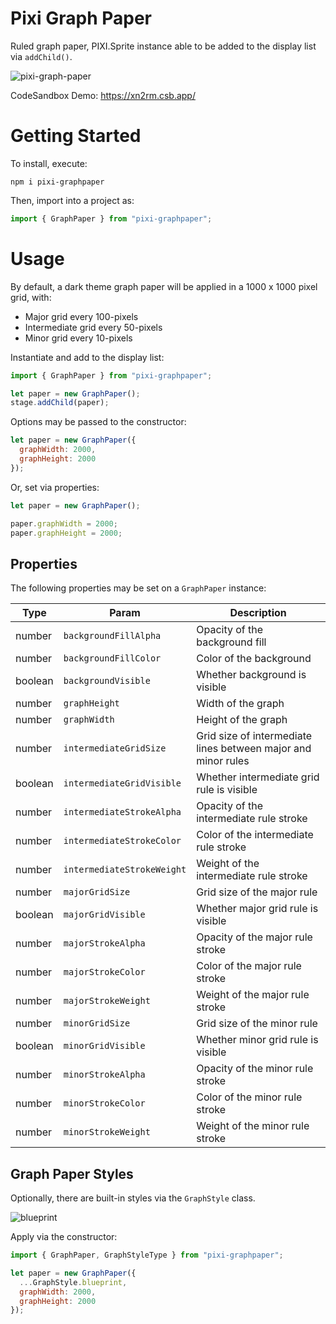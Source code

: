# Pixi Graph Paper
Ruled graph paper, PIXI.Sprite instance able to be added to the display list via `addChild()`.

![pixi-graph-paper](https://user-images.githubusercontent.com/1213591/109711264-4a64d400-7b64-11eb-97bd-5472bd9f6453.gif)

CodeSandbox Demo: https://xn2rm.csb.app/

# Getting Started

To install, execute:

    npm i pixi-graphpaper

Then, import into a project as:

```js
import { GraphPaper } from "pixi-graphpaper";
```

# Usage

By default, a dark theme graph paper will be applied in a 1000 x 1000 pixel grid, with:
- Major grid every 100-pixels
- Intermediate grid every 50-pixels
- Minor grid every 10-pixels

Instantiate and add to the display list:

```js
import { GraphPaper } from "pixi-graphpaper";

let paper = new GraphPaper();
stage.addChild(paper);
```

Options may be passed to the constructor:

```js
let paper = new GraphPaper({
  graphWidth: 2000,
  graphHeight: 2000
});
```

Or, set via properties:

```js
let paper = new GraphPaper();

paper.graphWidth = 2000;
paper.graphHeight = 2000;

```

## Properties

The following properties may be set on a `GraphPaper` instance:

| Type | Param | Description |
| --- | --- | --- |
| number | `backgroundFillAlpha` | Opacity of the background fill |
| number | `backgroundFillColor` | Color of the background |
| boolean | `backgroundVisible` | Whether background is visible |
| number | `graphHeight` | Width of the graph |
| number | `graphWidth` | Height of the graph |
| number | `intermediateGridSize` | Grid size of intermediate lines between major and minor rules |
| boolean | `intermediateGridVisible` | Whether intermediate grid rule is visible |
| number | `intermediateStrokeAlpha` | Opacity of the intermediate rule stroke |
| number | `intermediateStrokeColor` | Color of the intermediate rule stroke |
| number | `intermediateStrokeWeight` | Weight of the intermediate rule stroke |
| number | `majorGridSize` | Grid size of the major rule |
| boolean | `majorGridVisible` | Whether major grid rule is visible |
| number | `majorStrokeAlpha` | Opacity of the major rule stroke |
| number | `majorStrokeColor` | Color of the major rule stroke |
| number | `majorStrokeWeight` | Weight of the major rule stroke |
| number | `minorGridSize` | Grid size of the minor rule |
| boolean | `minorGridVisible` | Whether minor grid rule is visible |
| number | `minorStrokeAlpha` | Opacity of the minor rule stroke |
| number | `minorStrokeColor` | Color of the minor rule stroke |
| number | `minorStrokeWeight` | Weight of the minor rule stroke |


## Graph Paper Styles

Optionally, there are built-in styles via the `GraphStyle` class.

![blueprint](https://user-images.githubusercontent.com/1213591/109616946-6a13e200-7afb-11eb-8e24-6015f8adf8b0.png)

Apply via the constructor:

```js
import { GraphPaper, GraphStyleType } from "pixi-graphpaper";

let paper = new GraphPaper({
  ...GraphStyle.blueprint,
  graphWidth: 2000,
  graphHeight: 2000
});
```
